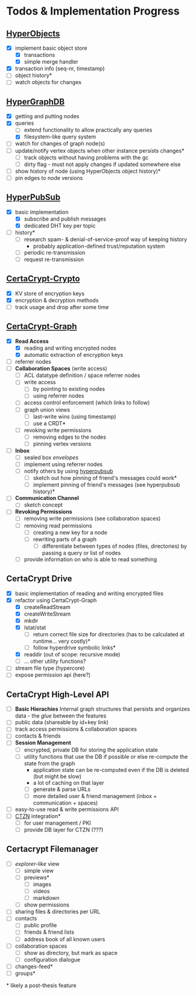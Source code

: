 # Todos & Implementation Progress

## [HyperObjects](https://github.com/fsteff/hyperobjects)

- [x] implement basic object store
  - [x] transactions
  - [x] simple merge handler
- [x] transaction info (seq-nr, timestamp)
- [ ] object history*
- [ ] watch objects for changes

## [HyperGraphDB](https://github.com/fsteff/hyper-graphdb)

- [x] getting and putting nodes
- [x] queries
  - [ ] extend functionality to allow practically any queries
  - [x] filesystem-like query system
- [ ] watch for changes of graph node(s)
- [ ] update/notify vertex objects when other instance persists changes*
  - [ ] track objects without having problems with the gc
  - [ ] dirty flag - must not apply changes if updated somewhere else
- [ ] show history of node (using HyperObjects object history)*
- [ ] pin edges to node versions

## [HyperPubSub](https://github.com/fsteff/hyperpubsub)

- [x] basic implementation
  - [x] subscribe and publish messages
  - [x] dedicated DHT key per topic
- [ ] history*
  - [ ] research spam- & denial-of-service-proof way of keeping history
    - probably application-defined trust/reputation system
  - [ ] periodic re-transmission
  - [ ] request re-transmission

## [CertaCrypt-Crypto](https://github.com/fsteff/certacrypt-crypto)

- [x] KV store of encryption keys
- [x] encryption & decryption methods
- [ ] track usage and drop after some time

## [CertaCrypt-Graph](https://github.com/fsteff/certacrypt-graph)

- [x] **Read Access**
  - [x] reading and writing encrypted nodes
  - [x] automatic extraction of encryption keys
- [ ] referrer nodes
- [ ] **Collaboration Spaces** (write access)
  - [ ] ACL datatype definition / space referrer nodes
  - [ ] write access
    - [ ] by pointing to existing nodes
    - [ ] using referrer nodes
  - [ ] access control enforcement (which links to follow)
  - [ ] graph union views
    - [ ] last-write wins (using timestamp)
    - [ ] use a CRDT*
  - [ ] revoking write permissions
    - [ ] removing edges to the nodes
    - [ ] pinning vertex versions
- [ ] **Inbox**
  - [ ] sealed box *envelopes*
  - [ ] implement using referrer nodes
  - [ ] notify others by using [hyperpubsub](https://github.com/fsteff/hyperpubsub)
    - [ ] sketch out how pinning of friend's messages could work*
    - [ ] implement pinning of friend's messages (see hyperpubsub history)*
- [ ] **Communication Channel**
  - [ ] sketch concept
- [ ] **Revoking Permissions**
  - [ ] removing write permissions (see collaboration spaces)
  - [ ] removing read permissions
    - [ ] creating a new key for a node
    - [ ] rewriting parts of a graph
      - [ ] differentiate between types of nodes (files, directories)
            by passing a query or list of nodes
  - [ ] provide information on who is able to read something

## CertaCrypt Drive

- [x] basic implementation of reading and writing encrypted files
- [x] refactor using CertaCrypt-Graph
  - [x] createReadStream
  - [x] createWriteStream
  - [x] mkdir
  - [x] lstat/stat
    - [ ] return correct file size for directories (has to be calculated at runtime... very costly)*
    - [ ] follow hyperdrive symbolic links*
  - [x] readdir (out of scope: recursive mode)
  - [ ] ... other utility functions?
- [ ] stream file type (hypercore)
- [ ] expose permission api (here?)

## CertaCrypt High-Level API

- [ ]  **Basic Hierachies**
  Internal graph structures that persists and organizes data - the *glue* between the features
  - [ ]  public data (shareable by id+key link)
  - [ ]  track access permissions & collaboration spaces
  - [ ]  contacts & friends
- [ ] **Session Management**
  - [ ] encrypted, private DB for storing the application state
  - [ ] utility functions that use the DB if possible or else re-compute the state from the graph
    - application state can be re-computed even if the DB is deleted (but might be slow)
    - a lot of caching on that layer
    - [ ] generate & parse URLs
    - [ ] more detailed user & friend management (inbox + communication + spaces)
- [ ] easy-to-use read & write permissions API
- [ ] [CTZN](https://github.com/pfrazee/ctzn) integration*
  - [ ] for user management / PKI
  - [ ] provide DB layer for CTZN (???)

## Certacrypt Filemanager

- [ ] *explorer-like* view
  - [ ] simple view
  - [ ] previews*
    - [ ] images
    - [ ] videos
    - [ ] markdown
  - [ ] show permissions
- [ ] sharing files & directories per URL
- [ ] contacts
  - [ ] public profile
  - [ ] friends & friend lists
  - [ ] address book of all known users
- [ ] collaboration spaces
  - [ ] show as directory, but mark as space
  - [ ] configuration dialogue
- [ ] changes-feed*
- [ ] groups*

\* likely a post-thesis feature
